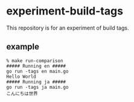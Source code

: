 # experiment-build-tags
This repository is for an experiment of build tags.

## example
```Shell
% make run-comparison
##### Running en #####
go run -tags en main.go
Hello World
##### Running ja #####
go run -tags ja main.go
こんにちは世界
```
